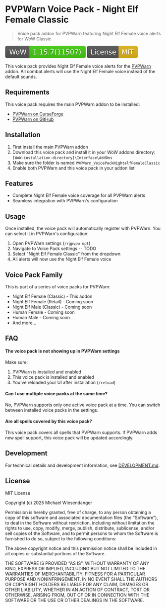 # PVPWarn Voice Pack - Night Elf Female Classic

> Voice pack addon for PVPWarn featuring Night Elf Female voice alerts for WoW Classic

![](docs/wow_badge.svg)
![](docs/license_mit.svg)

This voice pack provides Night Elf Female voice alerts for the [PVPWarn](https://github.com/RagedUnicorn/wow-classic-pvpwarn) addon. All combat alerts will use the Night Elf Female voice instead of the default sounds.

## Requirements

This voice pack requires the main PVPWarn addon to be installed:
- [PVPWarn on CurseForge](https://www.curseforge.com/wow/addons/pvpwarn)
- [PVPWarn on GitHub](https://github.com/RagedUnicorn/wow-classic-pvpwarn)

## Installation

1. First install the main PVPWarn addon
2. Download this voice pack and install it in your WoW addons directory:
   `[WoW-installation-directory]\Interface\AddOns`
3. Make sure the folder is named `PVPWarn_VoicePackNightelfFemaleClassic`
4. Enable both PVPWarn and this voice pack in your addon list

## Features

- Complete Night Elf Female voice coverage for all PVPWarn alerts
- Seamless integration with PVPWarn's configuration

## Usage

Once installed, the voice pack will automatically register with PVPWarn. You can select it in PVPWarn's configuration:

1. Open PVPWarn settings (`/rgpvpw opt`)
2. Navigate to Voice Pack settings -- TODO
3. Select "Night Elf Female Classic" from the dropdown
4. All alerts will now use the Night Elf Female voice

## Voice Pack Family

This is part of a series of voice packs for PVPWarn:
- Night Elf Female (Classic) - This addon
- Night Elf Female (Retail) - Coming soon
- Night Elf Male (Classic) - Coming soon
- Human Female - Coming soon
- Human Male - Coming soon
- And more...

## FAQ

#### The voice pack is not showing up in PVPWarn settings

Make sure:
1. PVPWarn is installed and enabled
2. This voice pack is installed and enabled
3. You've reloaded your UI after installation (`/reload`)

#### Can I use multiple voice packs at the same time?

No, PVPWarn supports only one active voice pack at a time. You can switch between installed voice packs in the settings.

#### Are all spells covered by this voice pack?

This voice pack covers all spells that PVPWarn supports. If PVPWarn adds new spell support, this voice pack will be updated accordingly.

## Development

For technical details and development information, see [DEVELOPMENT.md](DEVELOPMENT.md).

## License

MIT License

Copyright (c) 2025 Michael Wiesendanger

Permission is hereby granted, free of charge, to any person obtaining
a copy of this software and associated documentation files (the
"Software"), to deal in the Software without restriction, including
without limitation the rights to use, copy, modify, merge, publish,
distribute, sublicense, and/or sell copies of the Software, and to
permit persons to whom the Software is furnished to do so, subject to
the following conditions:

The above copyright notice and this permission notice shall be
included in all copies or substantial portions of the Software.

THE SOFTWARE IS PROVIDED "AS IS", WITHOUT WARRANTY OF ANY KIND,
EXPRESS OR IMPLIED, INCLUDING BUT NOT LIMITED TO THE WARRANTIES OF
MERCHANTABILITY, FITNESS FOR A PARTICULAR PURPOSE AND
NONINFRINGEMENT. IN NO EVENT SHALL THE AUTHORS OR COPYRIGHT HOLDERS BE
LIABLE FOR ANY CLAIM, DAMAGES OR OTHER LIABILITY, WHETHER IN AN ACTION
OF CONTRACT, TORT OR OTHERWISE, ARISING FROM, OUT OF OR IN CONNECTION
WITH THE SOFTWARE OR THE USE OR OTHER DEALINGS IN THE SOFTWARE.
